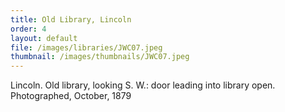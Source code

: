 ```yaml
---
title: Old Library, Lincoln
order: 4
layout: default
file: /images/libraries/JWC07.jpeg
thumbnail: /images/thumbnails/JWC07.jpeg
---
```

Lincoln. Old library, looking S. W.: door leading into library open. Photographed, October, 1879
